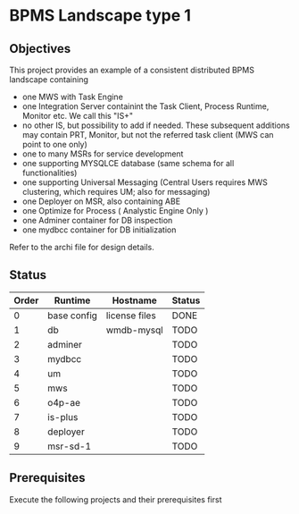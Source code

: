 # BPMS Landscape type 1

## Objectives

This project provides an example of a consistent distributed BPMS landscape containing

- one MWS with Task Engine
- one Integration Server containint the Task Client, Process Runtime, Monitor etc. We call this "IS+"
- no other IS, but possibility to add if needed. These subsequent additions may contain PRT, Monitor, but not the referred task client (MWS can point to one only)
- one to many MSRs for service development
- one supporting MYSQLCE database (same schema for all functionalities)
- one supporting Universal Messaging (Central Users requires MWS clustering, which requires UM; also for messaging)
- one Deployer on MSR, also containing ABE
- one Optimize for Process ( Analystic Engine Only )
- one Adminer container for DB inspection
- one mydbcc container for DB initialization

Refer to the archi file for design details.

## Status

|Order|Runtime|Hostname|Status|
|-|-|-|-|
|0|base config|license files|DONE|
|1|db|wmdb-mysql|TODO|
|2|adminer||TODO|
|3|mydbcc||TODO|
|4|um||TODO|
|5|mws||TODO|
|6|o4p-ae||TODO|
|7|is-plus||TODO|
|8|deployer||TODO|
|9|msr-sd-1||TODO|

## Prerequisites

Execute the following projects and their prerequisites first


